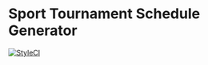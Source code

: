 # Sport Tournament Schedule Generator

[![StyleCI](https://styleci.io/repos/62717759/shield?style=flat)](https://styleci.io/repos/62717759)
